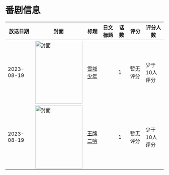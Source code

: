 # 番剧信息

|放送日期|封面|标题|日文标题|话数|评分|评分人数|
|---|---|---|---|---|---|---|
|2023-08-19|<img src="https://lain.bgm.tv/pic/cover/c/27/7d/385730_tkZPA.jpg" alt="封面" style="width:150px;height:200px;object-fit:cover;">|[雪域少年](https://bangumi.tv/subject/385730)||1|暂无评分|少于10人评分|
|2023-08-19|<img src="https://lain.bgm.tv/pic/cover/c/a4/c3/443024_AFnHZ.jpg" alt="封面" style="width:150px;height:200px;object-fit:cover;">|[王牌二哈](https://bangumi.tv/subject/443024)||1|暂无评分|少于10人评分|
